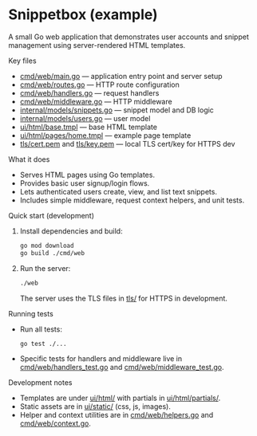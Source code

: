 # Snippetbox (example)

A small Go web application that demonstrates user accounts and snippet management using server-rendered HTML templates.

Key files
- [cmd/web/main.go](cmd/web/main.go) — application entry point and server setup
- [cmd/web/routes.go](cmd/web/routes.go) — HTTP route configuration
- [cmd/web/handlers.go](cmd/web/handlers.go) — request handlers
- [cmd/web/middleware.go](cmd/web/middleware.go) — HTTP middleware
- [internal/models/snippets.go](internal/models/snippets.go) — snippet model and DB logic
- [internal/models/users.go](internal/models/users.go) — user model
- [ui/html/base.tmpl](ui/html/base.tmpl) — base HTML template
- [ui/html/pages/home.tmpl](ui/html/pages/home.tmpl) — example page template
- [tls/cert.pem](tls/cert.pem) and [tls/key.pem](tls/key.pem) — local TLS cert/key for HTTPS dev

What it does
- Serves HTML pages using Go templates.
- Provides basic user signup/login flows.
- Lets authenticated users create, view, and list text snippets.
- Includes simple middleware, request context helpers, and unit tests.

Quick start (development)
1. Install dependencies and build:
   ```sh
   go mod download
   go build ./cmd/web
   ```
2. Run the server:
   ```sh
   ./web
   ```
   The server uses the TLS files in [tls/](tls/) for HTTPS in development.

Running tests
- Run all tests:
  ```sh
  go test ./...
  ```
- Specific tests for handlers and middleware live in [cmd/web/handlers_test.go](cmd/web/handlers_test.go) and [cmd/web/middleware_test.go](cmd/web/middleware_test.go).

Development notes
- Templates are under [ui/html/](ui/html/) with partials in [ui/html/partials/](ui/html/partials/).
- Static assets are in [ui/static/](ui/static/) (css, js, images).
- Helper and context utilities are in [cmd/web/helpers.go](cmd/web/helpers.go) and [cmd/web/context.go](cmd/web/context.go).

